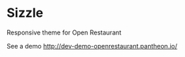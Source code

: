 # Sizzle

Responsive theme for Open Restaurant

See a demo http://dev-demo-openrestaurant.pantheon.io/
